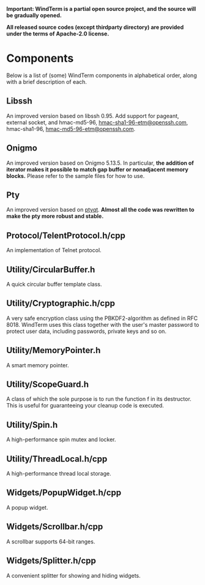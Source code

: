 **Important: WindTerm is a partial open source project, and the source will be gradually opened.**

**All released source codes (except thirdparty directory) are provided under the terms of Apache-2.0 license.**

# Components

Below is a list of (some) WindTerm components in alphabetical order, along with a brief description of each.

## Libssh

An improved version based on libssh 0.95. Add support for pageant, external socket, and hmac-md5-96, hmac-sha1-96-etm@openssh.com, hmac-sha1-96, hmac-md5-96-etm@openssh.com. 

## Onigmo

An improved version based on Onigmo 5.13.5. In particular, **the addition of iterator makes it possible to match gap buffer or nonadjacent memory blocks.** Please refer to the sample files for how to use.

## Pty

An improved version based on [ptyqt](https://github.com/kafeg/ptyqt). **Almost all the code was rewritten to make the pty more robust and stable.**

## Protocol/TelentProtocol.h/cpp

An implementation of Telnet protocol.

## Utility/CircularBuffer.h

A quick circular buffer template class.

## Utility/Cryptographic.h/cpp

A very safe encryption class using the PBKDF2-algorithm as defined in RFC 8018. WindTerm uses this class together with the user's master password to protect user data, including passwords, private keys and so on.

## Utility/MemoryPointer.h

A smart memory pointer.

## Utility/ScopeGuard.h

A class of which the sole purpose is to run the function f in its destructor. This is useful for guaranteeing your cleanup code is executed.

## Utility/Spin.h

A high-performance spin mutex and locker.

## Utility/ThreadLocal.h/cpp

A high-performance thread local storage.

## Widgets/PopupWidget.h/cpp

A popup widget.

## Widgets/Scrollbar.h/cpp

A scrollbar supports 64-bit ranges.

## Widgets/Splitter.h/cpp

A convenient splitter for showing and hiding widgets.